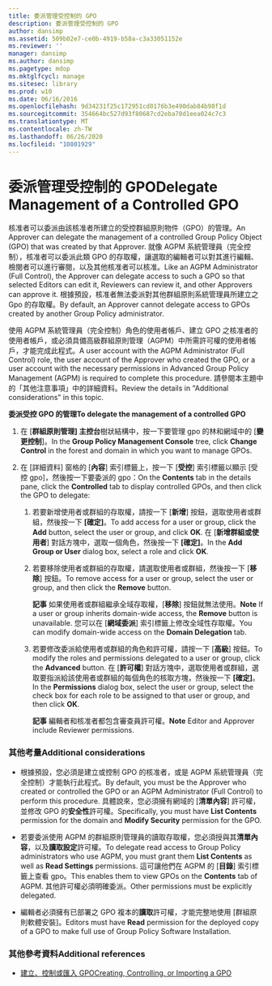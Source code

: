 ```yaml
---
title: 委派管理受控制的 GPO
description: 委派管理受控制的 GPO
author: dansimp
ms.assetid: 509b02e7-ce0b-4919-b58a-c3a33051152e
ms.reviewer: ''
manager: dansimp
ms.author: dansimp
ms.pagetype: mdop
ms.mktglfcycl: manage
ms.sitesec: library
ms.prod: w10
ms.date: 06/16/2016
ms.openlocfilehash: 9d34231f25c172951cd0176b3e490dab84b98f1d
ms.sourcegitcommit: 354664bc527d93f80687cd2eba70d1eea024c7c3
ms.translationtype: MT
ms.contentlocale: zh-TW
ms.lasthandoff: 06/26/2020
ms.locfileid: "10801929"
---
```

# <span data-ttu-id="d629d-103">委派管理受控制的 GPO</span><span class="sxs-lookup"><span data-stu-id="d629d-103">Delegate Management of a Controlled GPO</span></span>


<span data-ttu-id="d629d-104">核准者可以委派由該核准者所建立的受控群組原則物件（GPO）的管理。</span><span class="sxs-lookup"><span data-stu-id="d629d-104">An Approver can delegate the management of a controlled Group Policy Object (GPO) that was created by that Approver.</span></span> <span data-ttu-id="d629d-105">就像 AGPM 系統管理員（完全控制），核准者可以委派此類 GPO 的存取權，讓選取的編輯者可以對其進行編輯、檢閱者可以進行審閱，以及其他核准者可以核准。</span><span class="sxs-lookup"><span data-stu-id="d629d-105">Like an AGPM Administrator (Full Control), the Approver can delegate access to such a GPO so that selected Editors can edit it, Reviewers can review it, and other Approvers can approve it.</span></span> <span data-ttu-id="d629d-106">根據預設，核准者無法委派對其他群組原則系統管理員所建立之 Gpo 的存取權。</span><span class="sxs-lookup"><span data-stu-id="d629d-106">By default, an Approver cannot delegate access to GPOs created by another Group Policy administrator.</span></span>

<span data-ttu-id="d629d-107">使用 AGPM 系統管理員（完全控制）角色的使用者帳戶、建立 GPO 之核准者的使用者帳戶，或必須具備高級群組原則管理（AGPM）中所需許可權的使用者帳戶，才能完成此程式。</span><span class="sxs-lookup"><span data-stu-id="d629d-107">A user account with the AGPM Administrator (Full Control) role, the user account of the Approver who created the GPO, or a user account with the necessary permissions in Advanced Group Policy Management (AGPM) is required to complete this procedure.</span></span> <span data-ttu-id="d629d-108">請參閱本主題中的「其他注意事項」中的詳細資料。</span><span class="sxs-lookup"><span data-stu-id="d629d-108">Review the details in "Additional considerations" in this topic.</span></span>

**<span data-ttu-id="d629d-109">委派受控 GPO 的管理</span><span class="sxs-lookup"><span data-stu-id="d629d-109">To delegate the management of a controlled GPO</span></span>**

1.  <span data-ttu-id="d629d-110">在 [**群組原則管理] 主控台**樹狀結構中，按一下要管理 gpo 的林和網域中的 [**變更控制**]。</span><span class="sxs-lookup"><span data-stu-id="d629d-110">In the **Group Policy Management Console** tree, click **Change Control** in the forest and domain in which you want to manage GPOs.</span></span>

2.  <span data-ttu-id="d629d-111">在 [詳細資料] 窗格的 [**內容**] 索引標籤上，按一下 [**受控**] 索引標籤以顯示 [受控 gpo]，然後按一下要委派的 gpo：</span><span class="sxs-lookup"><span data-stu-id="d629d-111">On the **Contents** tab in the details pane, click the **Controlled** tab to display controlled GPOs, and then click the GPO to delegate:</span></span>

    1.  <span data-ttu-id="d629d-112">若要新增使用者或群組的存取權，請按一下 [**新增**] 按鈕，選取使用者或群組，然後按一下 **[確定]**。</span><span class="sxs-lookup"><span data-stu-id="d629d-112">To add access for a user or group, click the **Add** button, select the user or group, and click **OK**.</span></span> <span data-ttu-id="d629d-113">在 [**新增群組或使用者**] 對話方塊中，選取一個角色，然後按一下 **[確定]**。</span><span class="sxs-lookup"><span data-stu-id="d629d-113">In the **Add Group or User** dialog box, select a role and click **OK**.</span></span>

    2.  <span data-ttu-id="d629d-114">若要移除使用者或群組的存取權，請選取使用者或群組，然後按一下 [**移除**] 按鈕。</span><span class="sxs-lookup"><span data-stu-id="d629d-114">To remove access for a user or group, select the user or group, and then click the **Remove** button.</span></span>

        <span data-ttu-id="d629d-115">**記事** 如果使用者或群組繼承全域存取權，[**移除**] 按鈕就無法使用。</span><span class="sxs-lookup"><span data-stu-id="d629d-115">**Note** If a user or group inherits domain-wide access, the **Remove** button is unavailable.</span></span> <span data-ttu-id="d629d-116">您可以在 [**網域委派**] 索引標籤上修改全域性存取權。</span><span class="sxs-lookup"><span data-stu-id="d629d-116">You can modify domain-wide access on the **Domain Delegation** tab.</span></span>

         

    3.  <span data-ttu-id="d629d-117">若要修改委派給使用者或群組的角色和許可權，請按一下 [**高級**] 按鈕。</span><span class="sxs-lookup"><span data-stu-id="d629d-117">To modify the roles and permissions delegated to a user or group, click the **Advanced** button.</span></span> <span data-ttu-id="d629d-118">在 [**許可權**] 對話方塊中，選取使用者或群組，選取要指派給該使用者或群組的每個角色的核取方塊，然後按一下 **[確定]**。</span><span class="sxs-lookup"><span data-stu-id="d629d-118">In the **Permissions** dialog box, select the user or group, select the check box for each role to be assigned to that user or group, and then click **OK**.</span></span>

        <span data-ttu-id="d629d-119">**記事** 編輯者和核准者都包含審查員許可權。</span><span class="sxs-lookup"><span data-stu-id="d629d-119">**Note** Editor and Approver include Reviewer permissions.</span></span>

         

### <span data-ttu-id="d629d-120">其他考量</span><span class="sxs-lookup"><span data-stu-id="d629d-120">Additional considerations</span></span>

-   <span data-ttu-id="d629d-121">根據預設，您必須是建立或控制 GPO 的核准者，或是 AGPM 系統管理員（完全控制）才能執行此程式。</span><span class="sxs-lookup"><span data-stu-id="d629d-121">By default, you must be the Approver who created or controlled the GPO or an AGPM Administrator (Full Control) to perform this procedure.</span></span> <span data-ttu-id="d629d-122">具體說來，您必須擁有網域的 [**清單內容**] 許可權，並修改 GPO 的**安全性**許可權。</span><span class="sxs-lookup"><span data-stu-id="d629d-122">Specifically, you must have **List Contents** permission for the domain and **Modify Security** permission for the GPO.</span></span>

-   <span data-ttu-id="d629d-123">若要委派使用 AGPM 的群組原則管理員的讀取存取權，您必須授與其**清單內容**，以及**讀取設定**許可權。</span><span class="sxs-lookup"><span data-stu-id="d629d-123">To delegate read access to Group Policy administrators who use AGPM, you must grant them **List Contents** as well as **Read Settings** permissions.</span></span> <span data-ttu-id="d629d-124">這可讓他們在 AGPM 的 [**目錄**] 索引標籤上查看 gpo。</span><span class="sxs-lookup"><span data-stu-id="d629d-124">This enables them to view GPOs on the **Contents** tab of AGPM.</span></span> <span data-ttu-id="d629d-125">其他許可權必須明確委派。</span><span class="sxs-lookup"><span data-stu-id="d629d-125">Other permissions must be explicitly delegated.</span></span>

-   <span data-ttu-id="d629d-126">編輯者必須擁有已部署之 GPO 複本的**讀取**許可權，才能完整地使用 [群組原則軟體安裝]。</span><span class="sxs-lookup"><span data-stu-id="d629d-126">Editors must have **Read** permission for the deployed copy of a GPO to make full use of Group Policy Software Installation.</span></span>

### <span data-ttu-id="d629d-127">其他參考資料</span><span class="sxs-lookup"><span data-stu-id="d629d-127">Additional references</span></span>

-   [<span data-ttu-id="d629d-128">建立、控制或匯入 GPO</span><span class="sxs-lookup"><span data-stu-id="d629d-128">Creating, Controlling, or Importing a GPO</span></span>](creating-controlling-or-importing-a-gpo-editor-agpm30ops.md)

 

 





